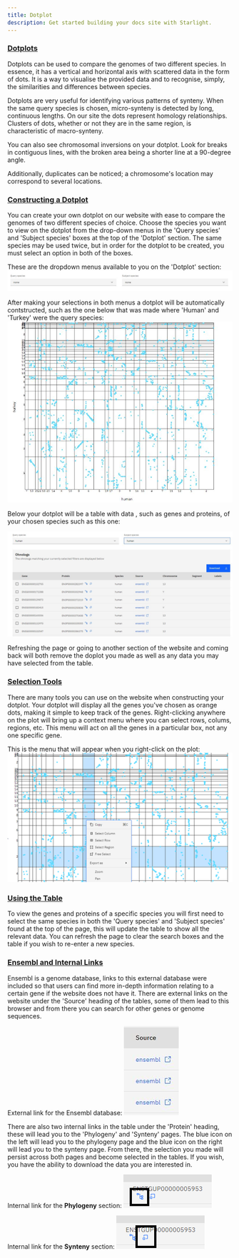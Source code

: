 ```yaml
---
title: Dotplot
description: Get started building your docs site with Starlight.
---
```



### <u> Dotplots </u>

Dotplots can be used to compare the genomes of two different species. In essence, it has a vertical and horizontal axis with scattered data in the form of dots. It is a way to visualise the provided data and to recognise, simply, the similarities and differences between species. 

Dotplots are very useful for identifying various patterns of synteny. When the same query species is chosen, micro-synteny is detected by long, continuous lengths. On our site the dots represent homology relationships. Clusters of dots, whether or not they are in the same region, is characteristic of macro-synteny.

You can also see chromosomal inversions on your dotplot. Look for breaks in contiguous lines, with the broken area being a shorter line at a 90-degree angle.

Additionally, duplicates can be noticed; a chromosome's location may correspond to several locations.

### <u> Constructing a Dotplot </u>

You can create your own dotplot on our website with ease to compare the genomes of two different species of choice. Choose the species you want to view on the dotplot from the drop-down menus in the 'Query species' and 'Subject species' boxes at the top of the 'Dotplot' section. The same species may be used twice, but in order for the dotplot to be created, you must select an option in both of the boxes.

These are the dropdown menus available to you on the 'Dotplot' section:
![](../../../assets/dot_query_subject.jpg)

After making your selections in both menus a dotplot will be automatically contstructed, such as the one below that was made where 'Human' and 'Turkey' were the query species:
![](../../../assets/dotplot.jpg)

Below your dotplot will be a table with data , such as genes and proteins, of your chosen species such as this one:

![](../../../assets/dotplot_table.jpg)


Refreshing the page or going to another section of the website and coming back will both remove the doplot you made as well as any data you may have selected from the table.

### <u> Selection Tools </u>

There are many tools you can use on the website when constructing your dotplot. Your dotplot will display all the genes you've chosen as orange dots, making it simple to keep track of the genes. Right-clicking anywhere on the plot will bring up a context menu where you can select rows, colums, regions, etc. This menu will act on all the genes in a particular box, not any one specific gene. 

This is the menu that will appear when you right-click on the plot:
![](../../../assets/dot_menu.png)


### <u> Using the Table </u>

To view the genes and proteins of a specific species you will first need to select the same species in both the 'Query species' and 'Subject species' found at the top of the page, this will update the table to show all the relevant data. You can refresh the page to clear the search boxes and the table if you wish to re-enter a new species. 

### <u> Ensembl and Internal Links </u>

Ensembl is a genome database, links to this external database were included so that users can find more in-depth information relating to a certain gene if the website does not have it. There are external links on the website under the 'Source' heading of the tables, some of them lead to this browser and from there you can search for other genes or genome sequences. 

External link for the Ensembl database:
![](../../../assets/source.jpg)

There are also two internal links in the table under the 'Protein' heading, these will lead you to the 'Phylogeny' and 'Synteny' pages. The blue icon on the left will lead you to the phylogeny page and the blue icon on the right will lead you to the synteny page. From there, the selection you made will persist across both pages and become selected in the tables. If you wish, you have the ability to download the data you are interested in. 

Internal link for the <b>Phylogeny</b> section:
![](../../../assets/internal_tree.png)


Internal link for the <b>Synteny</b> section:
 ![](../../../assets/internal_synteny.png)


